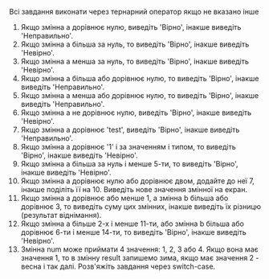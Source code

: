 Всі завдання виконати через тернарний оператор якщо не вказано інше

1. Якщо змінна a дорівнює нулю, виведіть 'Вірно', інакше виведіть 'Неправильно'.
2. Якщо змінна a більша за нуль, то виведіть 'Вірно', інакше виведіть 'Невірно'.
3. Якщо змінна a менша за нуль, то виведіть 'Вірно', інакше виведіть 'Невірно'.
4. Якщо змінна a більша або дорівнює нулю, то виведіть 'Вірно', інакше виведіть 'Неправильно'.
5. Якщо змінна a менша або дорівнює нулю, то виведіть 'Вірно', інакше виведіть 'Неправильно'.
6. Якщо змінна a не дорівнює нулю, виведіть 'Вірно', інакше виведіть 'Невірно'.
7. Якщо змінна a дорівнює 'test', виведіть 'Вірно', інакше виведіть 'Неправильно'.
8. Якщо змінна a дорівнює '1' і за значенням і типом, то виведіть 'Вірно', інакше виведіть 'Невірно'.
9. Якщо змінна a більша за нуль і менше 5-ти, то виведіть 'Вірно', інакше виведіть 'Невірно'.
10. Якщо змінна a дорівнює нулю або дорівнює двом, додайте до неї 7, інакше поділіть її на 10. Виведіть нове значення змінної на екран.
11. Якщо змінна a дорівнює або менше 1, а змінна b більша або дорівнює 3, то виведіть суму цих змінних, інакше виведіть їх різницю (результат віднімання).
12. Якщо змінна a більше 2-х і менше 11-ти, або змінна b більша або дорівнює 6-ти і менше 14-ти, то виведіть 'Вірно', інакше виведіть 'Невірно'.
13. Змінна num може приймати 4 значення: 1, 2, 3 або 4. Якщо вона має значення 1, то в змінну result запишемо зима, якщо має значення 2 - весна і так далі. Розв'яжіть завдання через switch-case.